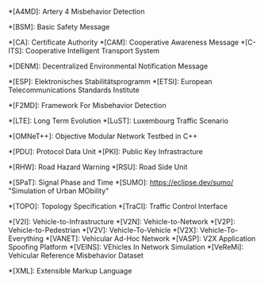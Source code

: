 <!-- See https://squidfunk.github.io/mkdocs-material/reference/tooltips/#adding-a-glossary for more information -->
<!-- The keys seem to be case-sensitiv -->

*[A4MD]: Artery 4 Misbehavior Detection

*[BSM]: Basic Safety Message

*[CA]: Certificate Authority
*[CAM]: Cooperative Awareness Message
*[C-ITS]: Cooperative Intelligent Transport System

*[DENM]: Decentralized Environmental Notification Message

*[ESP]: Elektronisches Stabilitätsprogramm
*[ETSI]: European Telecommunications Standards Institute

*[F2MD]: Framework For Misbehavior Detection

*[LTE]: Long Term Evolution
*[LuST]: Luxembourg Traffic Scenario

*[OMNeT++]: Objective Modular Network Testbed in C++

*[PDU]: Protocol Data Unit
*[PKI]: Public Key Infrastracture

*[RHW]: Road Hazard Warning
*[RSU]: Road Side Unit

*[SPaT]: Signal Phase and Time
*[SUMO]: https://eclipse.dev/sumo/ "Simulation of Urban MObility"

*[TOPO]: Topology Specification
*[TraCI]: Traffic Control Interface

*[V2I]: Vehicle-to-Infrastructure
*[V2N]: Vehicle-to-Network
*[V2P]: Vehicle-to-Pedestrian
*[V2V]: Vehicle-To-Vehicle
*[V2X]: Vehicle-To-Everything
*[VANET]: Vehicular Ad-Hoc Network
*[VASP]: V2X Application Spoofing Platform
*[VEINS]: VEhicles In Network Simulation
*[VeReMi]: Vehicular Reference Misbehavior Dataset

*[XML]: Extensible Markup Language